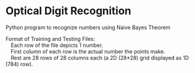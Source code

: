 # Optical Digit Recognition
Python program to recognize numbers using Naive Bayes Theorem




Format of Training and Testing Files:<br/>
&emsp;Each row of the file depicts 1 number.<br/>
&emsp;First column of each row is the actual number the points make.<br/>
&emsp;Rest are 28 rows of 28 columns each (a 2D (28*28) grid displayed as 1D (784) row).<br/>

